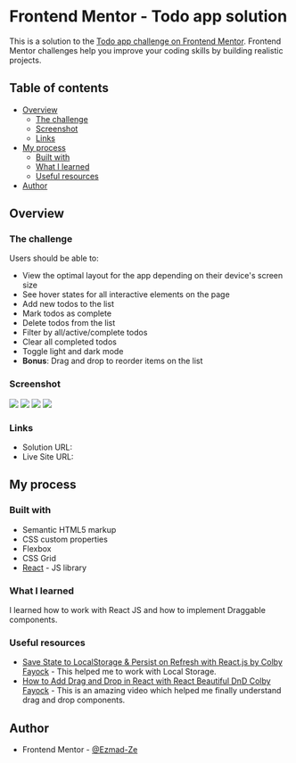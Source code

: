 # Frontend Mentor - Todo app solution

This is a solution to the [Todo app challenge on Frontend Mentor](https://www.frontendmentor.io/challenges/todo-app-Su1_KokOW). Frontend Mentor challenges help you improve your coding skills by building realistic projects. 

## Table of contents

- [Overview](#overview)
  - [The challenge](#the-challenge)
  - [Screenshot](#screenshot)
  - [Links](#links)
- [My process](#my-process)
  - [Built with](#built-with)
  - [What I learned](#what-i-learned)
  - [Useful resources](#useful-resources)
- [Author](#author)



## Overview

### The challenge

Users should be able to:

- View the optimal layout for the app depending on their device's screen size
- See hover states for all interactive elements on the page
- Add new todos to the list
- Mark todos as complete
- Delete todos from the list
- Filter by all/active/complete todos
- Clear all completed todos
- Toggle light and dark mode
- **Bonus**: Drag and drop to reorder items on the list

### Screenshot

![](./screenshots/Dark-Theme-Desktop.png)
![](./screenshots/Light-Theme-Desktop.png)
![](./screenshots/Dark-Theme-Mobile.png)
![](./screenshots/Light-Theme-Mobile.png)



### Links

- Solution URL: [](https://github.com/Ezmad-Ze/todo_app)
- Live Site URL: [](https://lovely-travesseiro-2d43d8.netlify.app/)

## My process

### Built with

- Semantic HTML5 markup
- CSS custom properties
- Flexbox
- CSS Grid
- [React](https://reactjs.org/) - JS library


### What I learned

I learned how to work with React JS and how to implement Draggable components.

### Useful resources

- [Save State to LocalStorage & Persist on Refresh with React.js by Colby Fayock](https://www.youtube.com/watch?v=rWfhwW9forg ) - This helped me to work with Local Storage. 
- [How to Add Drag and Drop in React with React Beautiful DnD Colby  Fayock](https://www.youtube.com/watch?v=aYZRRyukuIw) - This is an amazing video which helped me finally understand drag and drop components. 


## Author

- Frontend Mentor - [@Ezmad-Ze](https://www.frontendmentor.io/profile/Ezmad-Ze)

